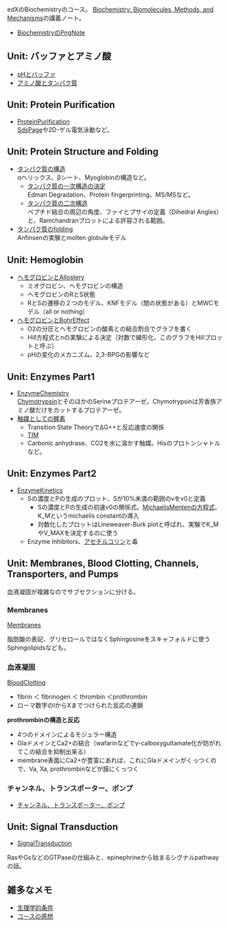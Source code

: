 edXのBiochemistryのコース。
[Biochemistry: Biomolecules, Methods, and Mechanisms](https://www.edx.org/course/biochemistry-biomolecules-methods-and-mechanisms-course-v1mitx705x3t2021)の講義ノート。

- [BiochemistryのPngNote](https://karino2.github.io/ImageGallery/Biochemistry705x.html)

## Unit: バッファとアミノ酸

- [pHとバッファ](pHとバッファ.md)
- [アミノ酸とタンパク質](アミノ酸とタンパク質.md)

## Unit: Protein Purification

- [ProteinPurification](ProteinPurification.md)  
[SdsPage](SdsPage.md)や2D-ゲル電気泳動など。

## Unit: Protein Structure and Folding

- [タンパク質の構造](タンパク質の構造.md)  
αヘリックス、βシート、Myoglobinの構造など。
  - [タンパク質の一次構造の決定](タンパク質の一次構造の決定.md)  
Edman Degradation、Protein fingerprinting、MS/MSなど。
  - [タンパク質の二次構造](タンパク質の二次構造.md)  
ペプチド結合の周辺の角度、ファイとプサイの定義（Dihedral Angles）と、Ramchandranプロットによる許容される範囲。
- [タンパク質のfolding](タンパク質のfolding.md)  
Anfinsenの実験とmolten globuleモデル

## Unit: Hemoglobin

- [ヘモグロビンとAllostery](ヘモグロビンとAllostery.md)
  - ミオグロビン、ヘモグロビンの構造
  - ヘモグロビンのRとS状態
  - RとSの遷移の２つのモデル、KNFモデル（間の状態がある）とMWCモデル（all or nothing）
- [ヘモグロビンとBohrEffect](ヘモグロビンとBohrEffect.md)
   - O2の分圧とヘモグロビンの酸素との結合割合でグラフを書く
   - Hill方程式とnの実験による決定（対数で線形化、このグラフをHillプロットと呼ぶ）
   - pHの変化のメカニズム、2,3-BPGの影響など

## Unit: Enzymes Part1

- [EnzymeChemistry](EnzymeChemistry.md)  
[Chymotrypsin](Chymotrypsin.md)とそのほかのSerineプロテアーゼ。Chymotrypsinは芳香族アミノ酸だけをカットするプロテアーゼ。
- [触媒としての酵素](触媒としての酵素.md)
   - Transition State TheoryでΔG++と反応速度の関係
   - [TIM](TIM.md)
   - Carbonic anhydrase、CO2を水に溶かす触媒。Hisのプロトンシャトルなど。

## Unit: Enzymes Part2

- [EnzymeKinetics](EnzymeKinetics.md)
  - Sの濃度とPの生成のプロット、Sが10%未満の範囲のvをv0と定義
     - Sの濃度とPの生成の初速v0の関係式。[MichaelisMentenの方程式](MichaelisMentenの方程式.md)、K_Mというmichaelis constantの導入
     - 対数化したプロットはLineweaver-Burk plotと呼ばれ、実験でK_MやV_MAXを決定するのに使う
  - Enzyme Inhibitors、[アセチルコリン](アセチルコリン.md)と毒

## Unit: Membranes, Blood Clotting, Channels, Transporters, and Pumps

血液凝固が複雑なのでサブセクションに分ける。

### Membranes

[Membranes](Membranes.md) 

脂肪酸の表記、グリセロールではなくSphingosineをスキャフォルドに使うSphingolipidsなども。

### 血液凝固

[BloodClotting](BloodClotting.md)

- fibrin ＜ fibrinogen ＜ thrombin ＜prothrombin
- ローマ数字のIからXまでつけられた反応の連鎖

**prothrombinの構造と反応**

- 4つのドメインによるモジュラー構造
- GlaドメインとCa2+の結合（wafarinなどでγ-calboxygultamate化が防がれてこの結合を抑制出来る）
- membrane表面にCa2+が豊富にあれば、これにGlaドメインがくっつくので、Va, Xa, prothrombinなどが膜にくっつく

### チャンネル、トランスポーター、ポンプ

- [チャンネル、トランスポーター、ポンプ](チャンネル、トランスポーター、ポンプ.md)

## Unit: Signal Transduction

- [SignalTransduction](SignalTransduction.md)

RasやGsなどのGTPaseの仕組みと、epinephrineから始まるシグナルpathwayの話。

## 雑多なメモ

- [生理学的条件](生理学的条件.md)
- [コースの感想](コースの感想.md)
